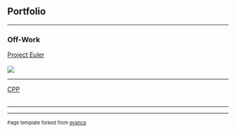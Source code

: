 ## Portfolio

---

### Off-Work

[Project Euler]( PEular )
<br><br>
<img src="https://projecteuler.net/profile/k.uday.kumar.1985.png?raw=true"/>

---
[CPP]( CPP )
<br><br>

---




---
<p style="font-size:11px">Page template forked from <a href="https://github.com/evanca/quick-portfolio">evanca</a></p>
<!-- Remove above link if you don't want to attibute -->
